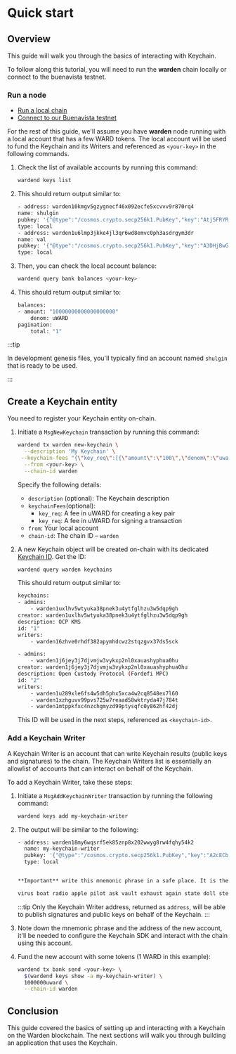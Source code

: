 ﻿---
sidebar_position: 2
---

# Quick start

## Overview

This guide will walk you through the basics of interacting with Keychain.

To follow along this tutorial, you will need to run the **warden** chain locally or connect to the buenavista testnet.

### Run a node

- [Run a local chain](/build-an-app/test/run-a-local-chain)
- [Connect to our Buenavista testnet](/operate-a-node/buenavista-testnet/join-buenavista)

For the rest of this guide, we'll assume you have **warden** node running with a local account that has a few WARD tokens. The local account will be used to fund the Keychain and its Writers and referenced as `<your-key>` in the following commands.

1. Check the list of available accounts by running this command:

    ```bash
    wardend keys list
    ```

2. This should return output similar to:

    ```bash
    - address: warden10kmgv5gzygnecf46x092ecfe5xcvvv9r870rq4
    name: shulgin
    pubkey: '{"@type":"/cosmos.crypto.secp256k1.PubKey","key":"Atj5FRYRKgo0mUuj6SISUvzKTk6qYnLwwjLxU0JCk3VM"}'
    type: local
    - address: warden1u6lmp3jkke4jl3qr6wd8emvc0ph3asdrgym3dr
    name: val
    pubkey: '{"@type":"/cosmos.crypto.secp256k1.PubKey","key":"A3DHjBwGDNSV7Aye1lNK9iDHf9q83AQK5gkyHaIm+LHo"}'
    type: local
    ```

3. Then, you can check the local account balance:

    ```bash
    wardend query bank balances <your-key>
    ```

4. This should return output similar to:

    ```bash
    balances:
    - amount: "10000000000000000000"
        denom: uWARD
    pagination:
        total: "1"
    ```

:::tip

In development genesis files, you'll typically find an account named `shulgin` that is ready to be used.

:::

## Create a Keychain entity

You need to register your Keychain entity on-chain.

1. Initiate a `MsgNewKeychain` transaction by running this command:

    ```bash
    wardend tx warden new-keychain \
      --description 'My Keychain' \
     --keychain-fees "{\"key_req\":[{\"amount\":\"100\",\"denom\":\"uward\"}],\"sig_req\":[{\"amount\":\"1\",\"denom\":\"uward\"}]}" \
      --from <your-key> \
      --chain-id warden
    ```

    Specify the following details:

    - `description` (optional): The Keychain description
    - `keychainFees`(optional):
         - `key_req`: A fee in uWARD for creating a key pair
         - `key_req`: A fee in uWARD for signing a transaction
    - `from`: Your local account
    - `chain-id`: The chain ID – `warden`

2. A new Keychain object will be created on-chain with its dedicated [Keychain ID](/learn/glossary#keychain-id). Get the ID:

    ```bash
    wardend query warden keychains
    ```

    This should return output similar to:

    ```bash
    keychains:
    - admins:
        - warden1uxlhv5wtyuka38pnek3u4ytfglhzu3w5dqp9gh
    creator: warden1uxlhv5wtyuka38pnek3u4ytfglhzu3w5dqp9gh
    description: OCP KMS
    id: "1"
    writers:
        - warden16zhve0rhdf382apymhdcwz2stqzgvx37ds5sck

    - admins:
        - warden1j6jey3j7djvmjw3vykxp2nl0xauashyphua0hu
    creator: warden1j6jey3j7djvmjw3vykxp2nl0xauashyphua0hu
    description: Open Custody Protocol (Fordefi MPC)
    id: "2"
    writers:
        - warden1u289xle6fs4w5dh5phx5xca4w2cq8548ex7l60
        - warden1xzhguvv99pvs725w7reaad58wktryda47j784t
        - warden1mtppkfxc4nzchgmyzd99ptysqfc0y862hf42dj
    ```

    This ID will be used in the next steps, referenced as `<keychain-id>`.

### Add a Keychain Writer

A Keychain Writer is an account that can write Keychain results (public keys and signatures) to the chain. The Keychain Writers list is essentially an allowlist of accounts that can interact on behalf of the Keychain.

To add a Keychain Writer, take these steps:

1. Initiate a `MsgAddKeychainWriter` transaction by running the following command:

    ```bash
    wardend keys add my-keychain-writer
    ```

2. The output will be similar to the following:

    ```bash
    - address: warden18my6wqsrf5ek85znp8x202wwyg8rw4fqhy54k2
      name: my-keychain-writer
      pubkey: '{"@type":"/cosmos.crypto.secp256k1.PubKey","key":"A2cECb3ziw5/LzUBUZIChyek3bnGQv/PSXHAH28xd9/Q"}'
      type: local
    
    
    **Important** write this mnemonic phrase in a safe place. It is the only way to recover your account if you ever forget your password.
    
    virus boat radio apple pilot ask vault exhaust again state doll stereo slide exhibit scissors miss attack boat budget egg bird mask more trick
    ```

    :::tip
    Only the Keychain Writer address, returned as `address`, will be able to publish signatures and public keys on behalf of the Keychain.
    :::

3. Note down the mnemonic phrase and the address of the new account, it'll be needed to configure the Keychain SDK and interact with the chain using this account.

4. Fund the new account with some tokens (1 WARD in this example):

    ```bash
    wardend tx bank send <your-key> \
      $(wardend keys show -a my-keychain-writer) \
      1000000uward \
      --chain-id warden
    ```

## Conclusion

This guide covered the basics of setting up and interacting with a Keychain on the Warden blockchain. The next sections will walk you through building an application that uses the Keychain.
